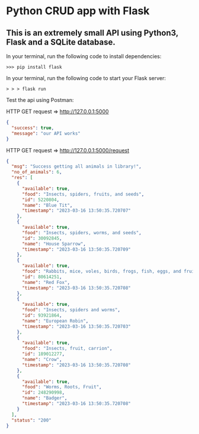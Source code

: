 # Python CRUD app with Flask

## This is an extremely small API using Python3, Flask and a SQLite database.

In your terminal, run the following code to install dependencies:

```
>>> pip install flask
```

In your terminal, run the following code to start your Flask server:

```
> > > flask run
```

Test the api using Postman:

HTTP GET request => http://127.0.0.1:5000

```json
{
  "success": true,
  "message": "our API works"
}
```

HTTP GET request => http://127.0.0.1:5000/request

```json
{
  "msg": "Success getting all animals in library!",
  "no_of_animals": 6,
  "res": [
    {
      "available": true,
      "food": "Insects, spiders, fruits, and seeds",
      "id": 5220804,
      "name": "Blue Tit",
      "timestamp": "2023-03-16 13:50:35.720707"
    },
    {
      "available": true,
      "food": "Insects, spiders, worms, and seeds",
      "id": 30092845,
      "name": "House Sparrow",
      "timestamp": "2023-03-16 13:50:35.720709"
    },
    {
      "available": true,
      "food": "Rabbits, mice, voles, birds, frogs, fish, eggs, and fruits and vegetables",
      "id": 80614251,
      "name": "Red Fox",
      "timestamp": "2023-03-16 13:50:35.720708"
    },
    {
      "available": true,
      "food": "Insects, spiders and worms",
      "id": 93921864,
      "name": "European Robin",
      "timestamp": "2023-03-16 13:50:35.720703"
    },
    {
      "available": true,
      "food": "Insects, fruit, carrion",
      "id": 189012277,
      "name": "Crow",
      "timestamp": "2023-03-16 13:50:35.720708"
    },
    {
      "available": true,
      "food": "Worms, Roots, Fruit",
      "id": 248290998,
      "name": "Badger",
      "timestamp": "2023-03-16 13:50:35.720708"
    }
  ],
  "status": "200"
}
```
